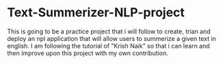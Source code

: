 # Text-Summerizer-NLP-project

This is going to be a practice project that i will follow to create, trian and deploy an npl application that will allow users to summerize a given text in english. 
I am following the tutorial of "Krish Naik" so that i can learn and then improve upon this project with my own contribution. 